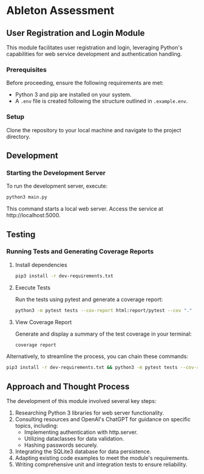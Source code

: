 # Ableton Assessment

## User Registration and Login Module

This module facilitates user registration and login, leveraging Python's capabilities for web service development and authentication handling.

### Prerequisites

Before proceeding, ensure the following requirements are met:

- Python 3 and pip are installed on your system.
- A `.env` file is created following the structure outlined in `.example.env`.

### Setup

Clone the repository to your local machine and navigate to the project directory.

## Development

### Starting the Development Server

To run the development server, execute:

```bash
python3 main.py
```

This command starts a local web server. Access the service at http://localhost:5000.

## Testing

### Running Tests and Generating Coverage Reports

1. Install dependencies

   ```bash
   pip3 install -r dev-requirements.txt
   ```

2. Execute Tests

   Run the tests using pytest and generate a coverage report:

   ```bash
   python3 -m pytest tests --cov-report html:report/pytest --cov "."
   ```

3. View Coverage Report

   Generate and display a summary of the test coverage in your terminal:

   ```bash
   coverage report
   ```

Alternatively, to streamline the process, you can chain these commands:

```bash
pip3 install -r dev-requirements.txt && python3 -m pytest tests --cov-report html:report/pytest --cov "." && coverage report
```

## Approach and Thought Process

The development of this module involved several key steps:

1. Researching Python 3 libraries for web server functionality.
2. Consulting resources and OpenAI's ChatGPT for guidance on specific topics, including:
   - Implementing authentication with http.server.
   - Utilizing dataclasses for data validation.
   - Hashing passwords securely.
3. Integrating the SQLite3 database for data persistence.
4. Adapting existing code examples to meet the module's requirements.
5. Writing comprehensive unit and integration tests to ensure reliability.
